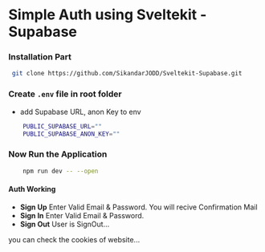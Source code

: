 # Simple Auth using Sveltekit - Supabase

### Installation Part

```bash
 git clone https://github.com/SikandarJODD/Sveltekit-Supabase.git
```

### Create <code>.env</code> file in root folder
- add Supabase URL, anon Key to env

```bash
    PUBLIC_SUPABASE_URL=""
    PUBLIC_SUPABASE_ANON_KEY=""
```

### Now Run the Application 
```bash
    npm run dev -- --open
```

#### Auth Working 
- <strong>Sign Up</strong> Enter Valid Email & Password. You will recive Confirmation Mail
- <strong>Sign In</strong> Enter Valid Email & Password. 
- <strong>Sign Out</strong> User is SignOut...

you can check the cookies of website...


